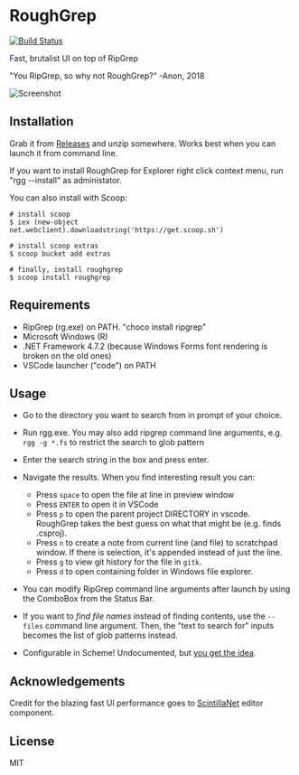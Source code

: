 # RoughGrep

[![Build Status](https://dev.azure.com/ville0567/ville/_apis/build/status/vivainio.RoughGrep?branchName=master)](https://dev.azure.com/ville0567/ville/_build/latest?definitionId=5&branchName=master)

Fast, brutalist UI on top of RipGrep

"You RipGrep, so why not RoughGrep?" -Anon, 2018

![Screenshot](https://user-images.githubusercontent.com/557579/42448089-b4c3842a-8384-11e8-8a20-f1924045a522.png)


## Installation

Grab it from [Releases](https://github.com/vivainio/RoughGrep/releases) and unzip somewhere. Works best when you can
launch it from command line.

If you want to install RoughGrep for Explorer right click context menu, run "rgg --install" as administator.

You can also install with Scoop:

```
# install scoop
$ iex (new-object net.webclient).downloadstring('https://get.scoop.sh')

# install scoop extras
$ scoop bucket add extras

# finally, install roughgrep
$ scoop install roughgrep
```
## Requirements

- RipGrep (rg.exe) on PATH. "choco install ripgrep"
- Microsoft Windows (R)
- .NET Framework 4.7.2 (because Windows Forms font rendering is broken on the old ones)
- VSCode launcher ("code") on PATH

## Usage

- Go to the directory you want to search from in prompt of your choice.
- Run rgg.exe. You may also add ripgrep command line arguments, e.g. `rgg -g *.fs` to restrict the search to glob pattern
- Enter the search string in the box and press enter.
- Navigate the results. When you find interesting result you can:
  - Press `space` to open the file at line in preview window
  - Press `ENTER` to open it in VSCode
  - Press `p` to open the parent project DIRECTORY in vscode. RoughGrep takes the best guess on what that might be (e.g. finds .csproj).
  - Press `n` to create a note from current line (and file) to scratchpad window. If there is selection, it's
    appended instead of just the line.
  - Press `g` to view git history for the file in `gitk`.
  - Press `d` to open containing folder in Windows file explorer.

- You can modify RipGrep command line arguments after launch by using the ComboBox from the Status Bar.
- If you want to *find file names* instead of finding contents, use the `--files` command line argument.
  Then, the "text to search for" inputs becomes the list of glob patterns instead.
- Configurable in Scheme! Undocumented, but [you get the idea](https://github.com/vivainio/RoughGrep/blob/master/RoughGrep/RoughGrep.ss).

## Acknowledgements

Credit for the blazing fast UI performance goes to [ScintillaNet](https://github.com/jacobslusser/ScintillaNET) editor component.

## License

MIT
